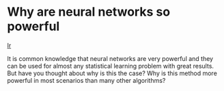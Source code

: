 # Why are neural networks so powerful

[Ir](https://towardsdatascience.com/why-are-neural-networks-so-powerful-bc308906696c)

It is common knowledge that neural networks are very powerful and they can be used for almost any statistical learning problem with great results. But have you thought about why is this the case? Why is this method more powerful in most scenarios than many other algorithms?
